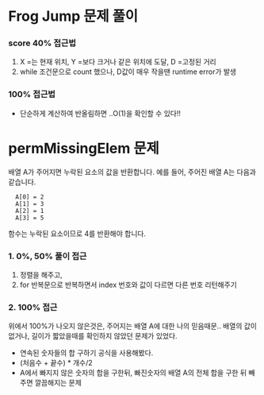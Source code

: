 # Frog Jump 문제 풀이

### score 40% 접근법

1.  X =는 현재 위치, Y =보다 크거나 같은 위치에 도달, D =고정된 거리
2.  while 조건문으로 count 했으나, D값이 매우 작을땐 runtime error가 발생

### 100% 접근법

- 단순하게 계산하여 반올림하면 ..O(1)을 확인할 수 있다!!

# permMissingElem 문제

배열 A가 주어지면 누락된 요소의 값을 반환합니다. 예를 들어, 주어진 배열 A는 다음과 같습니다.

```
  A[0] = 2
  A[1] = 3
  A[2] = 1
  A[3] = 5
```

함수는 누락된 요소이므로 4를 반환해야 합니다.

### 1. 0%, 50% 풀이 접근

1. 정렬을 해주고,
2. for 반복문으로 반복하면서 index 번호와 값이 다르면 다른 번호 리턴해주기

### 2. 100% 접근

위에서 100%가 나오지 않은것은, 주어지는 배열 A에 대한 나의 믿음때문.. 배열의 값이 없거나, 길이가 짧았을때를 확인하지 않았던 문제가 있었다.

- 연속된 숫자들의 합 구하기 공식을 사용해봤다.
- (처음수 + 끝수) \* 개수/2
- A에서 빠지지 않은 숫자의 합을 구한뒤, 빠진숫자의 배열 A의 전체 합을 구한 뒤 빼주면 깔끔해지는 문제

